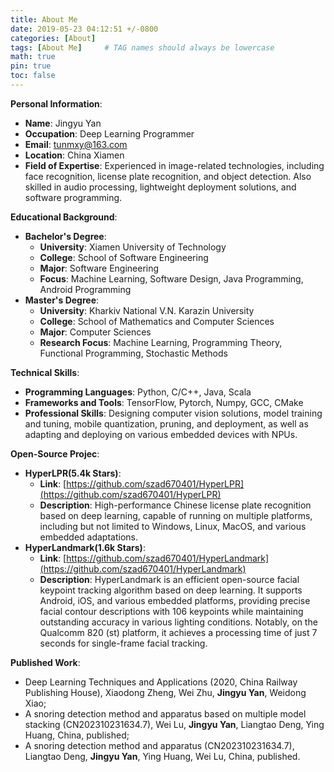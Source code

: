 ```yaml
---
title: About Me
date: 2019-05-23 04:12:51 +/-0800
categories: [About]
tags: [About Me]     # TAG names should always be lowercase
math: true
pin: true
toc: false
---
```


**Personal Information**:
- **Name**: Jingyu Yan
- **Occupation**: Deep Learning Programmer
- **Email**: tunmxy@163.com
- **Location**: China Xiamen
- **Field of Expertise**: Experienced in image-related technologies, including face recognition, license plate recognition, and object detection. Also skilled in audio processing, lightweight deployment solutions, and software programming.


**Educational Background**:
- **Bachelor's Degree**:
  - **University**: Xiamen University of Technology
  - **College**: School of Software Engineering
  - **Major**: Software Engineering
  - **Focus**: Machine Learning, Software Design, Java Programming, Android Programming
- **Master's Degree**:
  - **University**: Kharkiv National V.N. Karazin University
  - **College**: School of Mathematics and Computer Sciences
  - **Major**: Computer Sciences
  - **Research Focus**: Machine Learning, Programming Theory, Functional Programming, Stochastic Methods



**Technical Skills**:
- **Programming Languages**: Python, C/C++, Java, Scala
- **Frameworks and Tools**: TensorFlow, Pytorch, Numpy, GCC, CMake
- **Professional Skills**: Designing computer vision solutions, model training and tuning, mobile quantization, pruning, and deployment, as well as adapting and deploying on various embedded devices with NPUs.

**Open-Source Projec**:
  - **HyperLPR(5.4k Stars)**:
    - **Link**: [https://github.com/szad670401/HyperLPR](https://github.com/szad670401/HyperLPR)
    - **Description**: High-performance Chinese license plate recognition based on deep learning, capable of running on multiple platforms, including but not limited to Windows, Linux, MacOS, and various embedded adaptations.
  - **HyperLandmark(1.6k Stars)**:
    - **Link**: [https://github.com/szad670401/HyperLandmark](https://github.com/szad670401/HyperLandmark)
    - **Description**: HyperLandmark is an efficient open-source facial keypoint tracking algorithm based on deep learning. It supports Android, iOS, and various embedded platforms, providing precise facial contour descriptions with 106 keypoints while maintaining outstanding accuracy in various lighting conditions. Notably, on the Qualcomm 820 (st) platform, it achieves a processing time of just 7 seconds for single-frame facial tracking.

**Published Work**:
-  Deep Learning Techniques and Applications (2020, China Railway Publishing House), Xiaodong Zheng, Wei Zhu, **Jingyu Yan**, Weidong Xiao;
- A snoring detection method and apparatus based on multiple model stacking (CN202310231634.7), Wei Lu, **Jingyu Yan**, Liangtao Deng, Ying Huang, China, published;
- A snoring detection method and apparatus (CN202310231634.7), Liangtao Deng, **Jingyu Yan**, Ying Huang, Wei Lu, China, published.